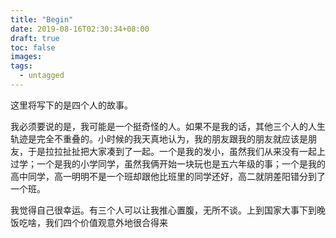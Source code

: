 ```yaml
---
title: "Begin"
date: 2019-08-16T02:30:34+08:00
draft: true
toc: false
images:
tags: 
  - untagged
---
```


这里将写下的是四个人的故事。

我必须要说的是，我可能是一个挺奇怪的人。如果不是我的话，其他三个人的人生轨迹是完全不重叠的。小时候的我天真地认为，我的朋友跟我的朋友就应该是朋友，于是拉拉扯扯把大家凑到了一起。一个是我的发小，虽然我们从来没有一起上过学；一个是我的小学同学，虽然我俩开始一块玩也是五六年级的事；一个是我的高中同学，高一明明不是一个班却跟他比班里的同学还好，高二就阴差阳错分到了一个班。

我觉得自己很幸运。有三个人可以让我推心置腹，无所不谈。上到国家大事下到晚饭吃啥，我们四个价值观意外地很合得来
